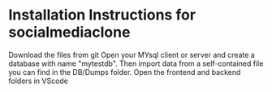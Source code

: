 # Installation Instructions for socialmediaclone

Download the files from git
Open your MYsql client or server and create a database with name "mytestdb". Then import data from a self-contained file you can find in the DB/Dumps folder. 
Open the frontend and backend folders in VScode 
